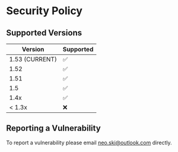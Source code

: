 # Security Policy

## Supported Versions

| Version          | Supported          |
| ---------------- | ------------------ |
| 1.53 (CURRENT)   | :white_check_mark: |
| 1.52             | :white_check_mark: |
| 1.51             | :white_check_mark: |
| 1.5              | :white_check_mark: |
| 1.4x             | :white_check_mark: |
| < 1.3x           | :x:                |

## Reporting a Vulnerability

To report a vulnerability please email [neo.ski@outlook.com](mailto:neo.ski@outlook.com) directly.
